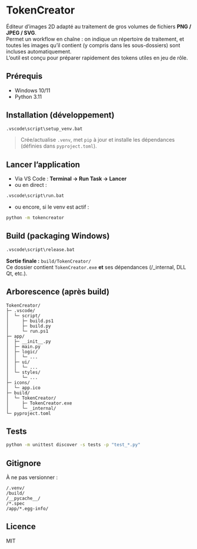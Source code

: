 # TokenCreator

Éditeur d’images 2D adapté au traitement de gros volumes de fichiers **PNG / JPEG / SVG**.  
Permet un workflow en chaîne : on indique un répertoire de traitement, et toutes les images qu’il contient (y compris dans les sous-dossiers) sont incluses automatiquement.  
L’outil est conçu pour préparer rapidement des tokens utiles en jeu de rôle.


## Prérequis
- Windows 10/11
- Python 3.11

## Installation (développement)
```bat
.vscode\script\setup_venv.bat
```
> Crée/actualise `.venv`, met `pip` à jour et installe les dépendances (définies dans `pyproject.toml`).

## Lancer l’application
- Via VS Code : **Terminal → Run Task → Lancer**
- ou en direct :
```bat
.vscode\script\run.bat
```
- ou encore, si le venv est actif :
```bat
python -m tokencreator
```

## Build (packaging Windows)
```bat
.vscode\script\release.bat
```
**Sortie finale :** `build/TokenCreator/`  
Ce dossier contient `TokenCreator.exe` **et** ses dépendances (/_internal, DLL Qt, etc.).  


## Arborescence (après build)
```
TokenCreator/
├─ .vscode/
│  └─ script/
│     ├─ build.ps1
│     ├─ build.py
│     └─ run.ps1
├─ app/
│  ├─ __init__.py
│  ├─ main.py
│  ├─ logic/
│  │  └─ ...
│  ├─ ui/
│  │  └─ ...
│  └─ styles/
│     └─ ...
├─ icons/
│  └─ app.ico
├─ build/
│  └─ TokenCreator/
│     ├─ TokenCreator.exe
│     └─ _internal/
└─ pyproject.toml
```

## Tests
```bat
python -m unittest discover -s tests -p "test_*.py"
```

## Gitignore
À ne pas versionner :
```
/.venv/
/build/
/__pycache__/
/*.spec
/app/*.egg-info/
```

## Licence
MIT
